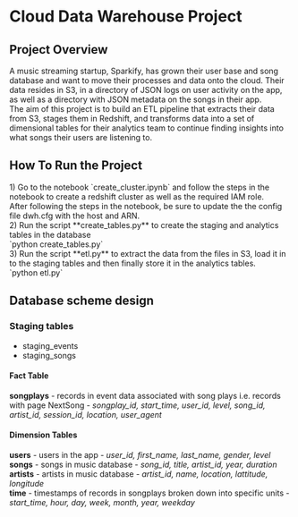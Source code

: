 # Cloud Data Warehouse Project

## Project Overview
A music streaming startup, Sparkify, has grown their user base and song database and want to move their processes and data onto the cloud. Their data resides in S3, in a directory of JSON logs on user activity on the app, as well as a directory with JSON metadata on the songs in their app. <br>
The aim of this project is to build an ETL pipeline that extracts their data from S3, stages them in Redshift, and transforms data into a set of dimensional tables for their analytics team to continue finding insights into what songs their users are listening to. 

## How To Run the Project
<p>
1) Go to the notebook `create_cluster.ipynb` and follow the steps in the notebook to create a redshift cluster as well as the required IAM role. 
<br>
After following the steps in the notebook, be sure to update the the config file dwh.cfg with the host and ARN.
<br>
2) Run the script **create_tables.py** to create the staging and analytics tables in the database <br>
`python create_tables.py`
<br>
3) Run the script **etl.py** to extract the data from the files in S3, load it in to the staging tables and then finally store it in the analytics tables. <br>
`python etl.py`
</p>

## Database scheme design

### Staging tables
- staging_events
- staging_songs

#### Fact Table
**songplays** - records in event data associated with song plays i.e. records with page NextSong -
*songplay_id, start_time, user_id, level, song_id, artist_id, session_id, location, user_agent*
#### Dimension Tables
**users** - users in the app -
*user_id, first_name, last_name, gender, level*
<br>
**songs** - songs in music database - 
*song_id, title, artist_id, year, duration*
<br>
**artists** - artists in music database - 
*artist_id, name, location, lattitude, longitude*
<br>
**time** - timestamps of records in songplays broken down into specific units - 
*start_time, hour, day, week, month, year, weekday*
